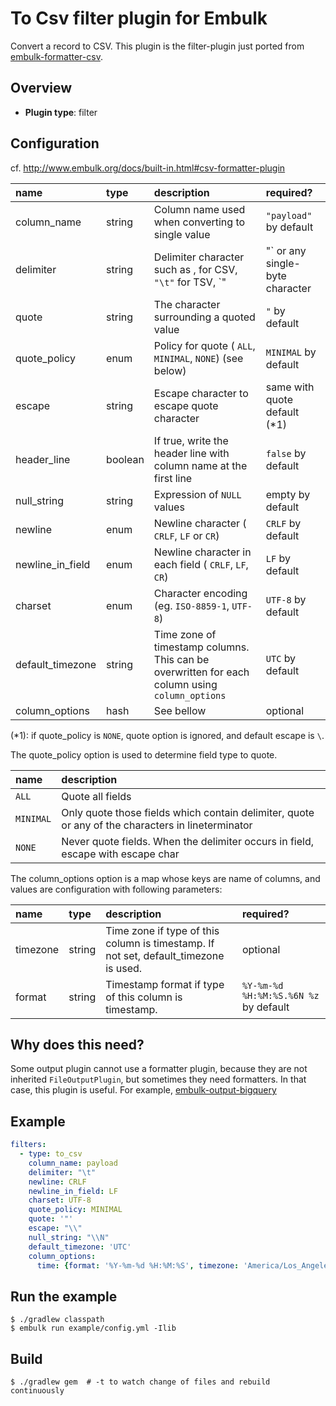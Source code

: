 # To Csv filter plugin for Embulk

Convert a record to CSV. This plugin is the filter-plugin just ported from [embulk-formatter-csv](https://github.com/embulk/embulk/blob/c37ddc30520c10760f93f1e489890ab639859dd4/embulk-standards/src/main/java/org/embulk/standards/CsvFormatterPlugin.java).

## Overview

* **Plugin type**: filter

## Configuration
cf. http://www.embulk.org/docs/built-in.html#csv-formatter-plugin

|name|type|description|required?|
|:---|:---|:---|:---|
|column_name|string|Column name used when converting to single value| `"payload"` by default|
|delimiter|string|Delimiter character such as , for CSV, `"\t"` for TSV, `"|"` or any single-byte character| `,` by default|
|quote|string|The character surrounding a quoted value| `"` by default|
|quote_policy|enum|Policy for quote ( `ALL`, `MINIMAL`, `NONE`) (see below)| `MINIMAL` by default|
|escape|string|Escape character to escape quote character|same with quote default (\*1)|
|header_line|boolean|If true, write the header line with column name at the first line| `false` by default|
|null_string|string|Expression of `NULL` values|empty by default|
|newline|enum|Newline character ( `CRLF`, `LF` or `CR`)| `CRLF` by default|
|newline_in_field|enum|Newline character in each field ( `CRLF`, `LF`, `CR`)| `LF` by default|
|charset|enum|Character encoding (eg. `ISO-8859-1`, `UTF-8`)| `UTF-8` by default|
|default_timezone|string|Time zone of timestamp columns. This can be overwritten for each column using `column_options`| `UTC` by default|
|column_options|hash|See bellow|optional|

(\*1): if quote_policy is `NONE`, quote option is ignored, and default escape is `\`.

The quote_policy option is used to determine field type to quote.

|name|description|
|:---|:---|
| `ALL`|Quote all fields|
| `MINIMAL`|Only quote those fields which contain delimiter, quote or any of the characters in lineterminator|
| `NONE`|Never quote fields. When the delimiter occurs in field, escape with escape char|

The column_options option is a map whose keys are name of columns, and values are configuration with following parameters:

|name|type|description|required?|
|:---|:---|:---|:---|
|timezone|string|Time zone if type of this column is timestamp. If not set, default_timezone is used.|optional|
|format|string|Timestamp format if type of this column is timestamp.| `%Y-%m-%d %H:%M:%S.%6N %z` by default|

## Why does this need?
Some output plugin cannot use a formatter plugin, because they are not inherited `FileOutputPlugin`, but sometimes they need formatters.
In that case, this plugin is useful. For example, [embulk-output-bigquery](https://github.com/sonots/embulk-output-bigquery/blob/ruby/README.md#formatter-performance-issue)

## Example

```yaml
filters:
  - type: to_csv
    column_name: payload
    delimiter: "\t"
    newline: CRLF
    newline_in_field: LF
    charset: UTF-8
    quote_policy: MINIMAL
    quote: '"'
    escape: "\\"
    null_string: "\\N"
    default_timezone: 'UTC'
    column_options:
      time: {format: '%Y-%m-%d %H:%M:%S', timezone: 'America/Los_Angeles'}

```

## Run the example

```
$ ./gradlew classpath
$ embulk run example/config.yml -Ilib
```

## Build

```
$ ./gradlew gem  # -t to watch change of files and rebuild continuously
```
